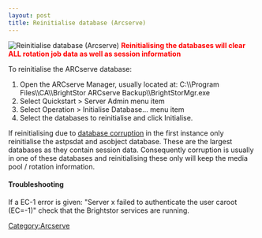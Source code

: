 ```yaml
---
layout: post 
title: Reinitialise database (Arcserve)
---
```


![Reinitialise database
(Arcserve)](Reinit_Arcserve.GIF "fig:Reinitialise database (Arcserve)")
**<font color="red">Reinitialising the databases will clear ALL rotation
job data as well as session information</font>**

To reinitialise the ARCserve database:

1.  Open the ARCserve Manager, usually located at: C:\\\\Program
    Files\\\\CA\\\\BrightStor ARCserve Backup\\\\BrightStorMgr.exe
2.  Select Quickstart \> Server Admin menu item
3.  Select Operation \> Initialise Database\... menu item
4.  Select the databases to reinitialise and click Initialise.

If reinitialising due to [database
corruption](Database_Corruption_(Arcserve) "wikilink") in the first
instance only reinitialise the astpsdat and asobject database. These are
the largest databases as they contain session data. Consequently
corruption is usually in one of these databases and reinitialising these
only will keep the media pool / rotation information.

#### Troubleshooting

If a EC-1 error is given: \"Server x failed to authenticate the user
caroot (EC=-1)\" check that the Brightstor services are running.

[Category:Arcserve](Category:Arcserve "wikilink")
